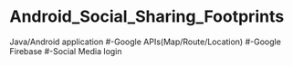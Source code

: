# Android_Social_Sharing_Footprints
Java/Android application
#-Google APIs(Map/Route/Location)
#-Google Firebase
#-Social Media login
